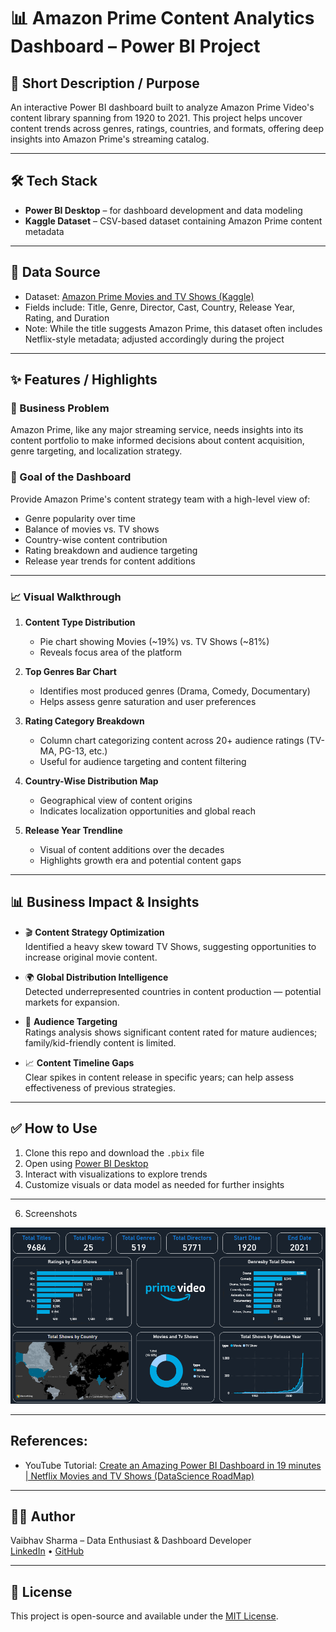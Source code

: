 # 📊 Amazon Prime Content Analytics Dashboard – Power BI Project

## 🎯 Short Description / Purpose  
An interactive Power BI dashboard built to analyze Amazon Prime Video's content library spanning from 1920 to 2021. This project helps uncover content trends across genres, ratings, countries, and formats, offering deep insights into Amazon Prime's streaming catalog.

---

## 🛠 Tech Stack  
- **Power BI Desktop** – for dashboard development and data modeling   
- **Kaggle Dataset** – CSV-based dataset containing Amazon Prime content metadata  

---

## 📂 Data Source  
- Dataset: [Amazon Prime Movies and TV Shows (Kaggle)](https://www.kaggle.com/datasets/shivamb/netflix-shows)  
- Fields include: Title, Genre, Director, Cast, Country, Release Year, Rating, and Duration  
- Note: While the title suggests Amazon Prime, this dataset often includes Netflix-style metadata; adjusted accordingly during the project

---

## ✨ Features / Highlights  

### 🧩 Business Problem  
Amazon Prime, like any major streaming service, needs insights into its content portfolio to make informed decisions about content acquisition, genre targeting, and localization strategy.

### 🎯 Goal of the Dashboard  
Provide Amazon Prime's content strategy team with a high-level view of:
- Genre popularity over time  
- Balance of movies vs. TV shows  
- Country-wise content contribution  
- Rating breakdown and audience targeting  
- Release year trends for content additions

---

### 📈 Visual Walkthrough  

1. **Content Type Distribution**  
   - Pie chart showing Movies (~19%) vs. TV Shows (~81%)  
   - Reveals focus area of the platform  

2. **Top Genres Bar Chart**  
   - Identifies most produced genres (Drama, Comedy, Documentary)  
   - Helps assess genre saturation and user preferences  

3. **Rating Category Breakdown**  
   - Column chart categorizing content across 20+ audience ratings (TV-MA, PG-13, etc.)  
   - Useful for audience targeting and content filtering  

4. **Country-Wise Distribution Map**  
   - Geographical view of content origins  
   - Indicates localization opportunities and global reach  

5. **Release Year Trendline**  
   - Visual of content additions over the decades  
   - Highlights growth era and potential content gaps

---

## 📊 Business Impact & Insights  

- 🎬 **Content Strategy Optimization**  
  Identified a heavy skew toward TV Shows, suggesting opportunities to increase original movie content.

- 🌍 **Global Distribution Intelligence**  
  Detected underrepresented countries in content production — potential markets for expansion.

- 🧒 **Audience Targeting**  
  Ratings analysis shows significant content rated for mature audiences; family/kid-friendly content is limited.

- 📈 **Content Timeline Gaps**  
  Clear spikes in content release in specific years; can help assess effectiveness of previous strategies.

---

## ✅ How to Use  

1. Clone this repo and download the `.pbix` file  
2. Open using [Power BI Desktop](https://powerbi.microsoft.com/desktop/)  
3. Interact with visualizations to explore trends  
4. Customize visuals or data model as needed for further insights  

---

6. Screenshots

![Dashboard](https://github.com/vaisharma16/Amazon-Prime-Content-Analytics-Dashboard/blob/main/Amazon%20PV%20BI%20Dashboard.png)


---
## References:

- YouTube Tutorial: [Create an Amazing Power BI Dashboard in 19 minutes | Netflix Movies and TV Shows (DataScience RoadMap)](https://www.youtube.com/watch?v=_xs8XXlGQVM&t=1s)
---
## 👨‍💻 Author  

Vaibhav Sharma – Data Enthusiast & Dashboard Developer  
[LinkedIn](https://www.linkedin.com/in/vaibhavsharma16/) • [GitHub](https://github.com/vaisharma16)

---

## 📝 License  
This project is open-source and available under the [MIT License](LICENSE).

